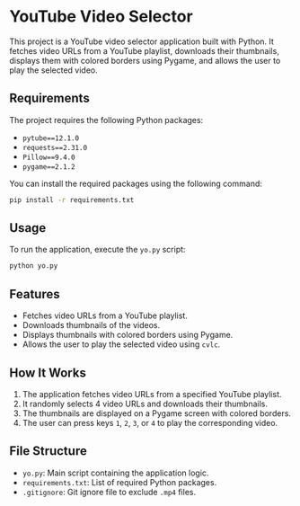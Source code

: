 # YouTube Video Selector

This project is a YouTube video selector application built with Python. It fetches video URLs from a YouTube playlist, downloads their thumbnails, displays them with colored borders using Pygame, and allows the user to play the selected video.

## Requirements

The project requires the following Python packages:

- `pytube==12.1.0`
- `requests==2.31.0`
- `Pillow==9.4.0`
- `pygame==2.1.2`

You can install the required packages using the following command:

```sh
pip install -r requirements.txt
```

## Usage

To run the application, execute the `yo.py` script:

```sh
python yo.py
```

## Features

- Fetches video URLs from a YouTube playlist.
- Downloads thumbnails of the videos.
- Displays thumbnails with colored borders using Pygame.
- Allows the user to play the selected video using `cvlc`.

## How It Works

1. The application fetches video URLs from a specified YouTube playlist.
2. It randomly selects 4 video URLs and downloads their thumbnails.
3. The thumbnails are displayed on a Pygame screen with colored borders.
4. The user can press keys `1`, `2`, `3`, or `4` to play the corresponding video.

## File Structure

- `yo.py`: Main script containing the application logic.
- `requirements.txt`: List of required Python packages.
- `.gitignore`: Git ignore file to exclude `.mp4` files.